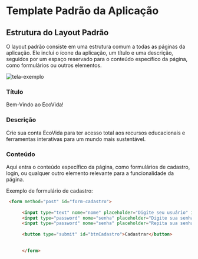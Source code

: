 # Template Padrão da Aplicação

## Estrutura do Layout Padrão

O layout padrão consiste em uma estrutura comum a todas as páginas da aplicação. Ele inclui o ícone da aplicação, um título e uma descrição, seguidos por um espaço reservado para o conteúdo específico da página, como formulários ou outros elementos.


![tela-exemplo](https://media.discordapp.net/attachments/737069685333557319/1239294580998799451/Cadastro_tela_feito.png?ex=66426685&is=66411505&hm=d0516c900c0beb06a2362430372f5dea2d1d09776cf6b6b87432cd60a2e804f8&=&format=webp&quality=lossless&width=980&height=592)

### Título

Bem-Vindo ao EcoVida!

### Descrição

Crie sua conta EcoVida para ter acesso total aos recursos educacionais e ferramentas interativas para um mundo mais sustentável.

### Conteúdo

Aqui entra o conteúdo específico da página, como formulários de cadastro, login, ou qualquer outro elemento relevante para a funcionalidade da página.

Exemplo de formulário de cadastro:

```html
 <form method="post" id="form-cadastro">
      
      <input type="text" nome="nome" placeholder="Digite seu usuário" id="usuario" autofocus>
      <input type="password" nome="senha" placeholder="Digite sua senha" id="senha">
      <input type="password" nome="senha" placeholder="Repita sua senha" id="confirmeSenha">
      
      <button type="submit" id="btnCadastro">Cadastrar</button>
      
          
      </form>
